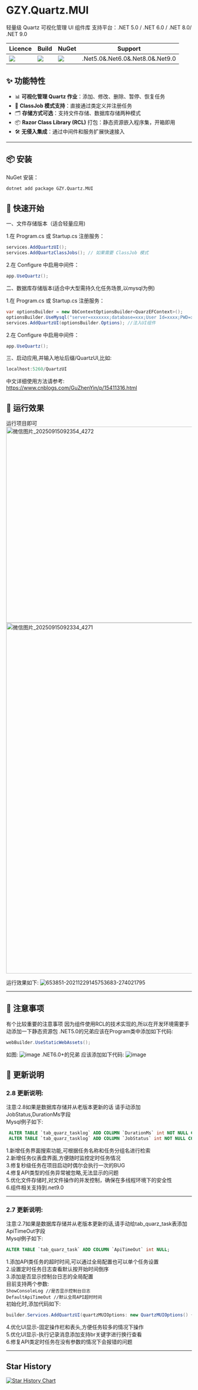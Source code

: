 # GZY.Quartz.MUI
轻量级 Quartz 可视化管理 UI 组件库
支持平台：.NET 5.0 / .NET 6.0 / .NET 8.0/ .NET 9.0

|Licence| Build | NuGet | Support |
|--|--|--|--|
|![](https://svg.hamm.cn/badge.svg?key=Licence&value=MIT&color=e0861a)|![](https://svg.hamm.cn/badge.svg?key=.Net5.0&value=passing&color=45b97c)|[![](https://img.shields.io/nuget/dt/GZY.Quartz.MUI)](https://www.nuget.org/packages/GZY.Quartz.MUI)|.Net5.0&.Net6.0&.Net8.0&.Net9.0

## ✨ 功能特性

- 📊 **可视化管理 Quartz 作业**：添加、修改、删除、暂停、恢复任务  
- 🔌 **ClassJob 模式支持**：直接通过类定义并注册任务  
- 🗂️ **存储方式可选**：支持文件存储、数据库存储两种模式  
- 📦 **Razor Class Library (RCL)** 打包：静态资源嵌入程序集，开箱即用  
- 🛠️ **无侵入集成**：通过中间件和服务扩展快速接入  

---

## 📦 安装

NuGet 安装：  

```bash
dotnet add package GZY.Quartz.MUI
```

## 🚀 快速开始

一、文件存储版本（适合轻量应用)

1.在 Program.cs 或 Startup.cs 注册服务： 

```csharp
services.AddQuartzUI();
services.AddQuartzClassJobs(); // 如果需要 ClassJob 模式
```
2.在 Configure 中启用中间件：
```csharp
app.UseQuartz();
```

二、数据库存储版本(适合中大型需持久化任务场景,以mysql为例)

1.在 Program.cs 或 Startup.cs 注册服务：
```csharp
var optionsBuilder = new DbContextOptionsBuilder<QuarzEFContext>();
optionsBuilder.UseMysql("server=xxxxxxx;database=xxx;User Id=xxxx;PWD=xxxx", b => b.MaxBatchSize(1));//创建数据库连接
services.AddQuartzUI(optionsBuilder.Options); //注入UI组件
```
2.在 Configure 中启用中间件：
```csharp
app.UseQuartz();
```

三、启动应用,并输入地址后缀/QuartzUI,比如:
```csharp
localhost:5260/QuartzUI
```

中文详细使用方法请参考:
https://www.cnblogs.com/GuZhenYin/p/15411316.html  

## 📸 运行效果
运行项目即可   
<img width="1883" height="531" alt="微信图片_20250915092354_4272" src="https://github.com/user-attachments/assets/f86ac1e3-66b0-44a7-8cb2-3d6cd13ae7eb" />
<img width="1893" height="950" alt="微信图片_20250915092334_4271" src="https://github.com/user-attachments/assets/b4e9adc7-30ea-49ce-9145-48e40e14fb0f" />

运行效果如下:
  ![653851-20211229145753683-274021795](https://github.com/l2999019/GZY.Quartz.MUI/assets/10385855/3bcafe20-b779-48ab-a51d-67afcb199601)

---

## 🤝 注意事项
有个比较重要的注意事项
因为组件使用RCL的技术实现的,所以在开发环境需要手动添加一下静态资源包
.NET5.0的兄弟应该在Program类中添加如下代码:
```csharp
webBuilder.UseStaticWebAssets();
```
如图:
![image](https://github.com/l2999019/GZY.Quartz.MUI/assets/10385855/0c5cd8b7-00e8-439b-8131-58bfd5a1acc0)
.NET6.0+的兄弟 应该添加如下代码:
![image](https://github.com/l2999019/GZY.Quartz.MUI/assets/10385855/cc0034ba-d126-463e-bca7-7bed395d3726)

## 📝 更新说明
 ### 2.8 更新说明:
 注意:2.8如果是数据库存储并从老版本更新的话 请手动添加JobStatus,DurationMs字段</br>
 Mysql例子如下:</br>
 ```sql
  ALTER TABLE `tab_quarz_tasklog` ADD COLUMN `DurationMs` int NOT NULL COMMENT '任务耗时(毫秒)';
  ALTER TABLE `tab_quarz_tasklog` ADD COLUMN `JobStatus` int NOT NULL COMMENT '任务执行结果';
 ```
 1.新增任务界面搜索功能,可根据任务名称和任务分组名进行检索</br>
 2.新增任务仪表盘界面,方便随时监控定时任务情况</br>
 3.修复秒级任务在项目启动时偶尔会执行一次的BUG </br>
 4.修复API类型的任务异常被忽略,无法显示的问题</br>
 5.优化文件存储时,对文件操作的并发控制，确保在多线程环境下的安全性</br>
 6.组件相关支持到.net9.0</br>
 
 ---
 ### 2.7 更新说明:
 注意:2.7如果是数据库存储并从老版本更新的话,请手动给tab_quarz_task表添加ApiTimeOut字段</br>
 Mysql例子如下:</br>
 ```sql
 ALTER TABLE `tab_quarz_task` ADD COLUMN `ApiTimeOut` int NULL;
 ```
 1.添加API类任务的超时时间,可以通过全局配置也可以单个任务设置</br>
 2.设置定时任务日志查看默认按开始时间倒序</br>
 3.添加是否显示控制台日志的全局配置 </br>
   目前支持两个参数:<br />
   `ShowConsoleLog //是否显示控制台日志` <br />
   `DefaultApiTimeOut //默认全局API超时时间` <br />
   初始化时,添加代码如下:
   ```csharp
   builder.Services.AddQuartzUI(quartzMUIOptions: new QuartzMUIOptions() { ShowConsoleLog=false,DefaultApiTimeOut=10});
   ```
 4.优化UI显示-固定操作栏和表头,方便任务较多的情况下操作</br>
 5.优化UI显示-执行记录消息添加支持br关键字进行换行查看</br>
 6.修复API类定时任务在没有参数的情况下会报错的问题</br>
 
 ---


## Star History

[![Star History Chart](https://api.star-history.com/svg?repos=l2999019/GZY.Quartz.MUI&type=Date)](https://www.star-history.com/#l2999019/GZY.Quartz.MUI&Date)

